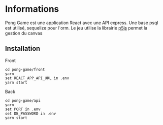# Informations

Pong Game est une application React avec une API express. Une base psql est utilisé, sequelize pour l'orm.
Le jeu utilise la librairie [p5js](https://p5js.org/) permet la gestion du canvas

## Installation

Front
```
cd pong-game/front
yarn
set REACT_APP_API_URL in .env
yarn start
```

Back
```
cd pong-game/api
yarn
set PORT in .env
set DB_PASSWORD in .env
yarn start
```
